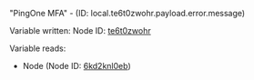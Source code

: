 "PingOne MFA" - (ID: local.te6t0zwohr.payload.error.message)

Variable written:
Node ID: [te6t0zwohr](../nodes/te6t0zwohr.md)

Variable reads:
* Node (Node ID: [6kd2knl0eb](../nodes/6kd2knl0eb.md))
